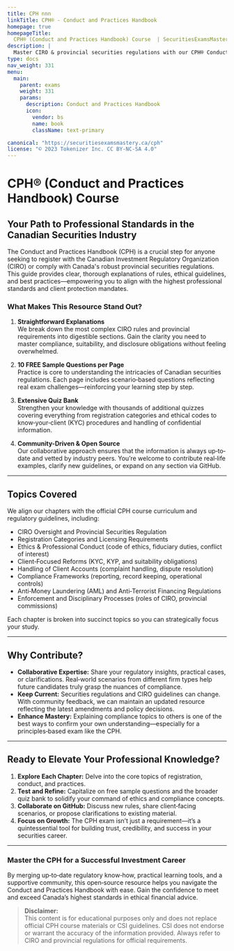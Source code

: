 ```yaml
---
title: CPH nnn
linkTitle: CPH® - Conduct and Practices Handbook
homepage: true
homepageTitle: 
  CPH® (Conduct and Practices Handbook) Course  | SecuritiesExamsMastery.ca
description: |
  Master CIRO & provincial securities regulations with our CPH® Conduct and Practices Handbook Course. Gain a clear understanding of rules, ethics, and practices for a successful investment career.
type: docs
nav_weight: 331
menu:
  main:
    parent: exams
    weight: 331
    params:
      description: Conduct and Practices Handbook
      icon:
        vendor: bs
        name: book
        className: text-primary

canonical: "https://securitiesexamsmastery.ca/cph"
license: "© 2023 Tokenizer Inc. CC BY-NC-SA 4.0"
---
```


# CPH® (Conduct and Practices Handbook) Course

## Your Path to Professional Standards in the Canadian Securities Industry

The Conduct and Practices Handbook (CPH) is a crucial step for anyone seeking to register with the Canadian Investment Regulatory Organization (CIRO) or comply with Canada's robust provincial securities regulations. This guide provides clear, thorough explanations of rules, ethical guidelines, and best practices—empowering you to align with the highest professional standards and client protection mandates.

### What Makes This Resource Stand Out?

1. **Straightforward Explanations**  
   We break down the most complex CIRO rules and provincial requirements into digestible sections. Gain the clarity you need to master compliance, suitability, and disclosure obligations without feeling overwhelmed.

2. **10 FREE Sample Questions per Page**  
   Practice is core to understanding the intricacies of Canadian securities regulations. Each page includes scenario‐based questions reflecting real exam challenges—reinforcing your learning step by step.

3. **Extensive Quiz Bank**  
   Strengthen your knowledge with thousands of additional quizzes covering everything from registration categories and ethical codes to know‐your‐client (KYC) procedures and handling of confidential information.

4. **Community-Driven & Open Source**  
   Our collaborative approach ensures that the information is always up‐to‐date and vetted by industry peers. You’re welcome to contribute real‐life examples, clarify new guidelines, or expand on any section via GitHub.

---

## Topics Covered

We align our chapters with the official CPH course curriculum and regulatory guidelines, including:

- CIRO Oversight and Provincial Securities Regulation  
- Registration Categories and Licensing Requirements  
- Ethics & Professional Conduct (code of ethics, fiduciary duties, conflict of interest)  
- Client‐Focused Reforms (KYC, KYP, and suitability obligations)  
- Handling of Client Accounts (complaint handling, dispute resolution)  
- Compliance Frameworks (reporting, record keeping, operational controls)  
- Anti‐Money Laundering (AML) and Anti‐Terrorist Financing Regulations  
- Enforcement and Disciplinary Processes (roles of CIRO, provincial commissions)  

Each chapter is broken into succinct topics so you can strategically focus your study.

---

## Why Contribute?

- **Collaborative Expertise:** Share your regulatory insights, practical cases, or clarifications. Real‐world scenarios from different firm types help future candidates truly grasp the nuances of compliance.  
- **Keep Current:** Securities regulations and CIRO guidelines can change. With community feedback, we can maintain an updated resource reflecting the latest amendments and policy decisions.  
- **Enhance Mastery:** Explaining compliance topics to others is one of the best ways to confirm your own understanding—especially for a principles‐based exam like the CPH.

---

## Ready to Elevate Your Professional Knowledge?

1. **Explore Each Chapter:** Delve into the core topics of registration, conduct, and practices.  
2. **Test and Refine:** Capitalize on free sample questions and the broader quiz bank to solidify your command of ethics and compliance concepts.  
3. **Collaborate on GitHub:** Discuss new rules, share client‐facing scenarios, or propose clarifications to existing material.  
4. **Focus on Growth:** The CPH exam isn’t just a requirement—it’s a quintessential tool for building trust, credibility, and success in your securities career.

---

### Master the CPH for a Successful Investment Career

By merging up‐to‐date regulatory know‐how, practical learning tools, and a supportive community, this open‐source resource helps you navigate the Conduct and Practices Handbook with ease. Gain the confidence to meet and exceed Canada’s highest standards in ethical financial advice.

> **Disclaimer:**  
> This content is for educational purposes only and does not replace official CPH course materials or CSI guidelines. CSI does not endorse or warrant the accuracy of the information provided. Always refer to CIRO and provincial regulations for official requirements.